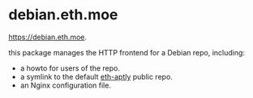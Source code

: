 # debian.eth.moe

https://debian.eth.moe.

this package manages the HTTP frontend for a Debian repo, including:

- a howto for users of the repo.
- a symlink to the default [eth-aptly](https://github.com/ethulhu/eth-aptly) public repo.
- an Nginx configuration file.
